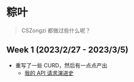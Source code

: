 # 粽叶

> CSZongzi 都做过些什么呢？

## Week 1 (2023/2/27 - 2023/3/5)

- 重写了一些 CURD，然后有一点点产出
  - [我的 API 请求演进史](/week1-10/week1/My%20API%20request%20evolution.md)
